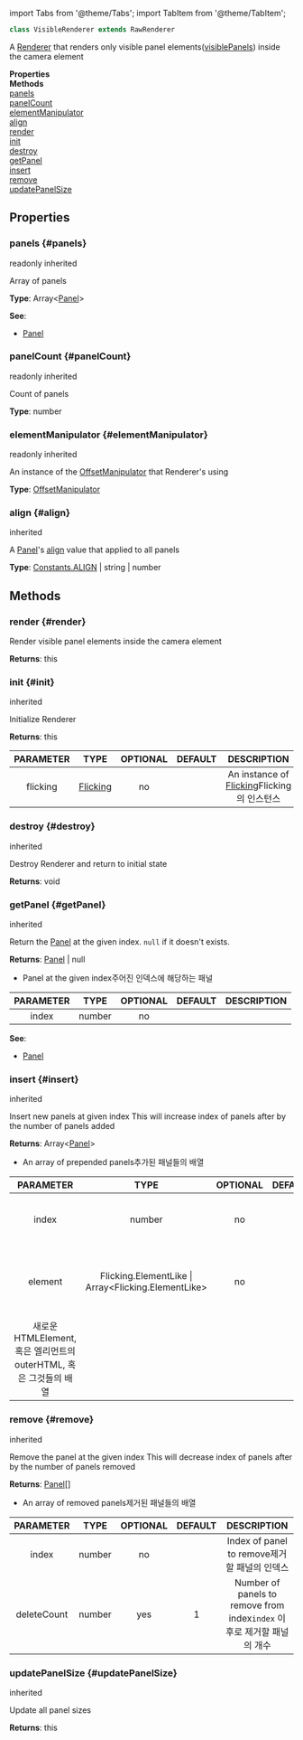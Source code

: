 import Tabs from '@theme/Tabs';
import TabItem from '@theme/TabItem';



```ts
class VisibleRenderer extends RawRenderer
```
A [Renderer](Renderer) that renders only visible panel elements([visiblePanels](Camera#visiblePanels)) inside the camera element

<div className="container">
    <div className="row mb-2"><div className="col col--6"><strong>Properties</strong></div><div className="col col--6"><strong>Methods</strong></div></div>
    <div className="row"><div className="col col--6"><a href="#panels">panels</a><br/><a href="#panelCount">panelCount</a><br/><a href="#elementManipulator">elementManipulator</a><br/><a href="#align">align</a></div><div className="col col--6"><a href="#render">render</a><br/><a href="#init">init</a><br/><a href="#destroy">destroy</a><br/><a href="#getPanel">getPanel</a><br/><a href="#insert">insert</a><br/><a href="#remove">remove</a><br/><a href="#updatePanelSize">updatePanelSize</a></div></div>
  </div>



## Properties

### panels {#panels}
<div className="bulma-tags">

<span className="bulma-tag is-warning">readonly</span>
<span className="bulma-tag is-danger">inherited</span>

</div>

Array of panels

**Type**: Array&lt;[Panel](Panel)&gt;











**See**:
- [Panel](Panel)




### panelCount {#panelCount}
<div className="bulma-tags">

<span className="bulma-tag is-warning">readonly</span>
<span className="bulma-tag is-danger">inherited</span>

</div>

Count of panels

**Type**: number
















### elementManipulator {#elementManipulator}
<div className="bulma-tags">

<span className="bulma-tag is-warning">readonly</span>
<span className="bulma-tag is-danger">inherited</span>

</div>

An instance of the [OffsetManipulator](OffsetManipulator) that Renderer's using

**Type**: [OffsetManipulator](OffsetManipulator)
















### align {#align}
<div className="bulma-tags">


<span className="bulma-tag is-danger">inherited</span>

</div>

A [Panel](Panel)'s [align](Panel#align) value that applied to all panels

**Type**: [Constants.ALIGN](Constants:ALIGN) \| string \| number
















## Methods

### render {#render}
<div className="bulma-tags">




</div>

Render visible panel elements inside the camera element





**Returns**: this













### init {#init}
<div className="bulma-tags">


<span className="bulma-tag is-danger">inherited</span>

</div>

Initialize Renderer





**Returns**: this




|PARAMETER|TYPE|OPTIONAL|DEFAULT|DESCRIPTION|
|:---:|:---:|:---:|:---:|:---:|
|flicking|[Flicking](Flicking)|no||An instance of [Flicking](Flicking)<ko>Flicking의 인스턴스</ko>|








### destroy {#destroy}
<div className="bulma-tags">


<span className="bulma-tag is-danger">inherited</span>

</div>

Destroy Renderer and return to initial state





**Returns**: void













### getPanel {#getPanel}
<div className="bulma-tags">


<span className="bulma-tag is-danger">inherited</span>

</div>

Return the [Panel](Panel) at the given index. `null` if it doesn't exists.





**Returns**: [Panel](Panel) \| null
- Panel at the given index<ko>주어진 인덱스에 해당하는 패널</ko>



|PARAMETER|TYPE|OPTIONAL|DEFAULT|DESCRIPTION|
|:---:|:---:|:---:|:---:|:---:|
|index|number|no|||



**See**:
- [Panel](Panel)




### insert {#insert}
<div className="bulma-tags">


<span className="bulma-tag is-danger">inherited</span>

</div>

Insert new panels at given index
This will increase index of panels after by the number of panels added





**Returns**: Array&lt;[Panel](Panel)&gt;
- An array of prepended panels<ko>추가된 패널들의 배열</ko>



|PARAMETER|TYPE|OPTIONAL|DEFAULT|DESCRIPTION|
|:---:|:---:|:---:|:---:|:---:|
|index|number|no||Index to insert new panels at<ko>새로 패널들을 추가할 인덱스</ko>|
|element|Flicking.ElementLike \| Array&lt;Flicking.ElementLike&gt;|no||A new HTMLElement, a outerHTML of element, or an array of both
<ko>새로운 HTMLElement, 혹은 엘리먼트의 outerHTML, 혹은 그것들의 배열</ko>|








### remove {#remove}
<div className="bulma-tags">


<span className="bulma-tag is-danger">inherited</span>

</div>

Remove the panel at the given index
This will decrease index of panels after by the number of panels removed





**Returns**: [Panel](Panel)[]
- An array of removed panels<ko>제거된 패널들의 배열</ko>



|PARAMETER|TYPE|OPTIONAL|DEFAULT|DESCRIPTION|
|:---:|:---:|:---:|:---:|:---:|
|index|number|no||Index of panel to remove<ko>제거할 패널의 인덱스</ko>|
|deleteCount|number|yes|1|Number of panels to remove from index<ko>`index` 이후로 제거할 패널의 개수</ko>|








### updatePanelSize {#updatePanelSize}
<div className="bulma-tags">


<span className="bulma-tag is-danger">inherited</span>

</div>

Update all panel sizes





**Returns**: this














